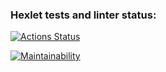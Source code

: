 ### Hexlet tests and linter status:
[![Actions Status](https://github.com/woaouh/frontend-project-lvl1/workflows/hexlet-check/badge.svg)](https://github.com/woaouh/frontend-project-lvl1/actions)

[![Maintainability](https://api.codeclimate.com/v1/badges/a99a88d28ad37a79dbf6/maintainability)](https://codeclimate.com/github/codeclimate/codeclimate/maintainability)